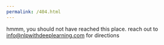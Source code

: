 ```yaml
---
permalink: /404.html
---
```

hmmm, you should not have reached this place. reach out to info@nlpwithdeeplearning.com for directions
